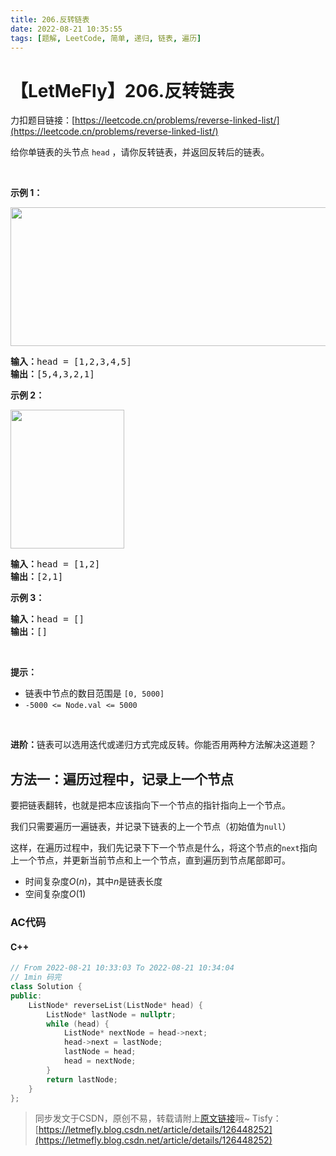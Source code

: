 ```yaml
---
title: 206.反转链表
date: 2022-08-21 10:35:55
tags: [题解, LeetCode, 简单, 递归, 链表, 遍历]
---
```


# 【LetMeFly】206.反转链表

力扣题目链接：[https://leetcode.cn/problems/reverse-linked-list/](https://leetcode.cn/problems/reverse-linked-list/)

给你单链表的头节点 <code>head</code> ，请你反转链表，并返回反转后的链表。
<div class="original__bRMd">
<div>
<p> </p>

<p><strong>示例 1：</strong></p>
<img alt="" src="https://assets.leetcode.com/uploads/2021/02/19/rev1ex1.jpg" style="width: 542px; height: 222px;" />
<pre>
<strong>输入：</strong>head = [1,2,3,4,5]
<strong>输出：</strong>[5,4,3,2,1]
</pre>

<p><strong>示例 2：</strong></p>
<img alt="" src="https://assets.leetcode.com/uploads/2021/02/19/rev1ex2.jpg" style="width: 182px; height: 222px;" />
<pre>
<strong>输入：</strong>head = [1,2]
<strong>输出：</strong>[2,1]
</pre>

<p><strong>示例 3：</strong></p>

<pre>
<strong>输入：</strong>head = []
<strong>输出：</strong>[]
</pre>

<p> </p>

<p><strong>提示：</strong></p>

<ul>
	<li>链表中节点的数目范围是 <code>[0, 5000]</code></li>
	<li><code>-5000 <= Node.val <= 5000</code></li>
</ul>

<p> </p>

<p><strong>进阶：</strong>链表可以选用迭代或递归方式完成反转。你能否用两种方法解决这道题？</p>
</div>
</div>


    
## 方法一：遍历过程中，记录上一个节点

要把链表翻转，也就是把本应该指向下一个节点的指针指向上一个节点。

我们只需要遍历一遍链表，并记录下链表的上一个节点（初始值为```null```）

这样，在遍历过程中，我们先记录下下一个节点是什么，将这个节点的```next```指向上一个节点，并更新当前节点和上一个节点，直到遍历到节点尾部即可。

+ 时间复杂度$O(n)$，其中$n$是链表长度
+ 空间复杂度$O(1)$

### AC代码

#### C++

```cpp
// From 2022-08-21 10:33:03 To 2022-08-21 10:34:04
// 1min 码完
class Solution {
public:
    ListNode* reverseList(ListNode* head) {
        ListNode* lastNode = nullptr;
        while (head) {
            ListNode* nextNode = head->next;
            head->next = lastNode;
            lastNode = head;
            head = nextNode;
        }
        return lastNode;
    }
};
```

> 同步发文于CSDN，原创不易，转载请附上[原文链接](https://leetcode.letmefly.xyz/2022/08/21/LeetCode%200206.%E5%8F%8D%E8%BD%AC%E9%93%BE%E8%A1%A8/)哦~
> Tisfy：[https://letmefly.blog.csdn.net/article/details/126448252](https://letmefly.blog.csdn.net/article/details/126448252)
